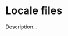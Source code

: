 <!-- ======================================================================
--- Search engine
title:          Locale files
keywords:       locale file
description:    Locale files in md-site-engine.
--- Menu system
order:          50
text:           Locale files
hidden:         false
umbel:          false
--- Page properties
id:             
document:       
layout:         layout-2-left
$-left:         #side-menu
--- Side menu
side-menu-root:     /documentation
side-menu-header:   Documentation
side-menu-top:      Introduction
side-menu-depth:    2
======================================================================= -->

# Locale files

Description...
